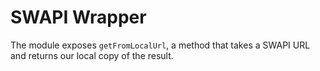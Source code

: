SWAPI Wrapper
=============

The module exposes `getFromLocalUrl`, a method that takes a SWAPI URL and returns our local copy of the result.
